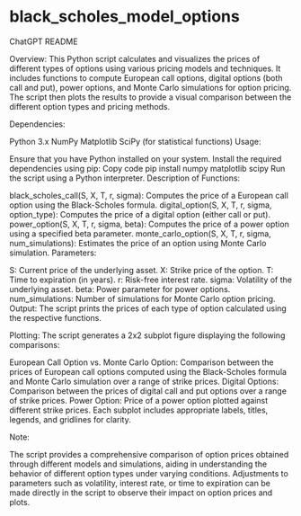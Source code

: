 # black_scholes_model_options

ChatGPT
README

Overview:
This Python script calculates and visualizes the prices of different types of options using various pricing models and techniques. It includes functions to compute European call options, digital options (both call and put), power options, and Monte Carlo simulations for option pricing. The script then plots the results to provide a visual comparison between the different option types and pricing methods.

Dependencies:

Python 3.x
NumPy
Matplotlib
SciPy (for statistical functions)
Usage:

Ensure that you have Python installed on your system.
Install the required dependencies using pip:
Copy code
pip install numpy matplotlib scipy
Run the script using a Python interpreter.
Description of Functions:

black_scholes_call(S, X, T, r, sigma): Computes the price of a European call option using the Black-Scholes formula.
digital_option(S, X, T, r, sigma, option_type): Computes the price of a digital option (either call or put).
power_option(S, X, T, r, sigma, beta): Computes the price of a power option using a specified beta parameter.
monte_carlo_option(S, X, T, r, sigma, num_simulations): Estimates the price of an option using Monte Carlo simulation.
Parameters:

S: Current price of the underlying asset.
X: Strike price of the option.
T: Time to expiration (in years).
r: Risk-free interest rate.
sigma: Volatility of the underlying asset.
beta: Power parameter for power options.
num_simulations: Number of simulations for Monte Carlo option pricing.
Output:
The script prints the prices of each type of option calculated using the respective functions.

Plotting:
The script generates a 2x2 subplot figure displaying the following comparisons:

European Call Option vs. Monte Carlo Option: Comparison between the prices of European call options computed using the Black-Scholes formula and Monte Carlo simulation over a range of strike prices.
Digital Options: Comparison between the prices of digital call and put options over a range of strike prices.
Power Option: Price of a power option plotted against different strike prices.
Each subplot includes appropriate labels, titles, legends, and gridlines for clarity.

Note:

The script provides a comprehensive comparison of option prices obtained through different models and simulations, aiding in understanding the behavior of different option types under varying conditions.
Adjustments to parameters such as volatility, interest rate, or time to expiration can be made directly in the script to observe their impact on option prices and plots.
